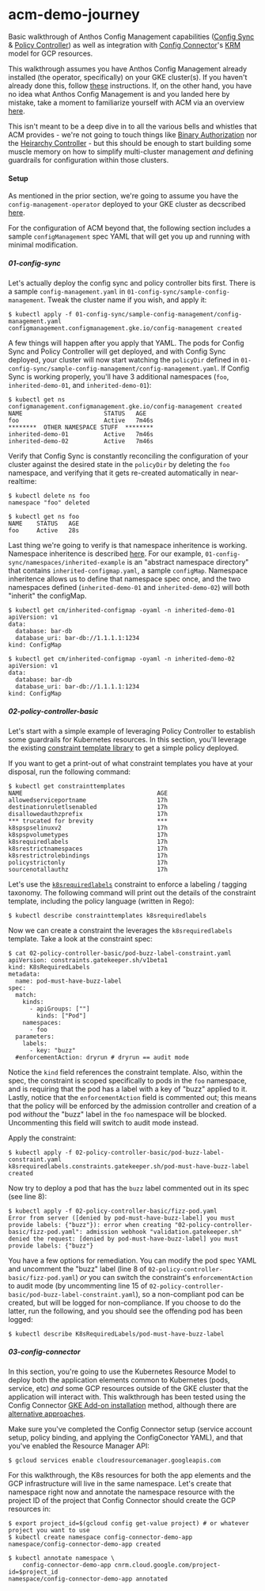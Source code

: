 # acm-demo-journey
Basic walkthrough of Anthos Config Management capabilities ([Config Sync](https://cloud.google.com/kubernetes-engine/docs/add-on/config-sync/overview) &amp; [Policy Controller](https://cloud.google.com/anthos-config-management/docs/concepts/policy-controller)) as well as integration with [Config Connector](https://cloud.google.com/config-connector/docs/overview)'s [KRM](https://github.com/kubernetes/community/blob/master/contributors/design-proposals/architecture/resource-management.md) model for GCP resources.

This walkthrough assumes you have Anthos Config Management already installed (the operator, specifically) on your GKE cluster(s). If you haven't already done this, follow [these](https://cloud.google.com/anthos-config-management/docs/how-to/installing) instructions. If, on the other hand, you have no idea what Anthos Config Management is and you landed here by mistake, take a moment to familiarize yourself with ACM  via an overview [here](https://cloud.google.com/anthos-config-management/docs/overview).

This isn't meant to be a deep dive in to all the various bells and whistles that ACM provides - we're not going to touch things like [Binary Authorization](https://cloud.google.com/binary-authorization/docs/overview) nor the [Heirarchy Controller](https://cloud.google.com/kubernetes-engine/docs/add-on/config-sync/concepts/hierarchy-controller) - but this should be enough to start building some muscle memory on how to simplify multi-cluster management *and* defining guardrails for configuration within those clusters. 

#### Setup

As mentioned in the prior section, we're going to assume you have the `config-management-operator` deployed to your GKE cluster as decscribed [here](https://cloud.google.com/anthos-config-management/docs/how-to/installing-config-sync#configuring-config-sync).

For the configuration of ACM beyond that, the following section includes a sample `configManagement` spec YAML that will get you up and running with minimal modification. 


##### 01-config-sync

Let's actually deploy the config sync and policy controller bits first. There is a sample `config-management.yaml` in `01-config-sync/sample-config-management`. Tweak the cluster name if you wish, and apply it:

```
$ kubectl apply -f 01-config-sync/sample-config-management/config-management.yaml
configmanagement.configmanagement.gke.io/config-management created
```

A few things will happen after you apply that YAML. The pods for Config Sync and Policy Controller will get deployed, and with Config Sync deployed, your cluster will now start watching the `policyDir` defined in `01-config-sync/sample-config-management/config-management.yaml`. If Config Sync is working properly, you'll have 3 additional namespaces (`foo`, `inherited-demo-01`, and `inherited-demo-01`):

```
$ kubectl get ns
configmanagement.configmanagement.gke.io/config-management created
NAME                       STATUS   AGE
foo                        Active   7m46s
********  OTHER NAMESPACE STUFF  ********
inherited-demo-01          Active   7m46s
inherited-demo-02          Active   7m46s
```

Verify that Config Sync is constantly reconciling the configuration of your cluster against the desired state in the `policyDir` by deleting the `foo` namespace, and verifying that it gets re-created automatically in near-realtime:

```
$ kubectl delete ns foo
namespace "foo" deleted

$ kubectl get ns foo
NAME    STATUS   AGE
foo     Active   28s
```

Last thing we're going to verify is that namespace inheritence is working. Namespace inheritence is described [here](https://cloud.google.com/kubernetes-engine/docs/add-on/config-sync/concepts/namespace-inheritance). For our example, `01-config-sync/namespaces/inherited-example` is an "abstract namespace directory" that contains `inherited-configmap.yaml`, a sample `configMap`. Namespace inheritence allows us to define that namespace spec once, and the two namespaces defined (`inherited-demo-01` and `inherited-demo-02`) will both "inherit" the configMap.

```
$ kubectl get cm/inherited-configmap -oyaml -n inherited-demo-01
apiVersion: v1
data:
  database: bar-db
  database_uri: bar-db://1.1.1.1:1234
kind: ConfigMap

$ kubectl get cm/inherited-configmap -oyaml -n inherited-demo-02
apiVersion: v1
data:
  database: bar-db
  database_uri: bar-db://1.1.1.1:1234
kind: ConfigMap
```

##### 02-policy-controller-basic

Let's start with a simple example of leveraging Policy Controller to establish some guardrails for Kubernetes resources. In this section, you'll leverage the existing [constraint template library](https://cloud.google.com/anthos-config-management/docs/reference/constraint-template-library) to get a simple policy deployed.


If you want to get a print-out of what constraint templates you have at your disposal, run the following command:

```
$ kubectl get constrainttemplates
NAME                                      AGE
allowedserviceportname                    17h
destinationruletlsenabled                 17h
disallowedauthzprefix                     17h
*** trucated for brevity                  ***
k8spspselinuxv2                           17h
k8spspvolumetypes                         17h
k8srequiredlabels                         17h
k8srestrictnamespaces                     17h
k8srestrictrolebindings                   17h
policystrictonly                          17h
sourcenotallauthz                         17h
```

Let's use the [`k8srequiredlabels`](https://cloud.google.com/anthos-config-management/docs/reference/constraint-template-library#k8srequiredlabels) constraint to enforce a labeling / tagging taxonomy. The following command will print out the details of the constraint template, including the policy language (written in Rego):

```
$ kubectl describe constrainttemplates k8srequiredlabels
```

Now we can create a constraint the leverages the `k8srequiredlabels` template. Take a look at the constraint spec:

```
$ cat 02-policy-controller-basic/pod-buzz-label-constraint.yaml 
apiVersion: constraints.gatekeeper.sh/v1beta1
kind: K8sRequiredLabels
metadata:
  name: pod-must-have-buzz-label
spec:
  match:
    kinds:
      - apiGroups: [""]
        kinds: ["Pod"]
    namespaces:
      - foo
  parameters:
    labels:
      - key: "buzz"
  #enforcementAction: dryrun # dryrun == audit mode
```

Notice the `kind` field references the constraint template. Also, within the spec, the constraint is scoped specifically to pods in the `foo` namespace, and is requiring that the pod has a label with a key of "buzz" applied to it. Lastly, notice that the `enforcementAction` field is commented out; this means that the policy will be enforced by the admission controller and creation of a pod *without* the "buzz" label in the `foo` namespace will be blocked. Uncommenting this field will switch to audit mode instead.

Apply the constraint:

```
$ kubectl apply -f 02-policy-controller-basic/pod-buzz-label-constraint.yaml 
k8srequiredlabels.constraints.gatekeeper.sh/pod-must-have-buzz-label created
```

Now try to deploy a pod that has the `buzz` label commented out in its spec (see line 8):

```
$ kubectl apply -f 02-policy-controller-basic/fizz-pod.yaml 
Error from server ([denied by pod-must-have-buzz-label] you must provide labels: {"buzz"}): error when creating "02-policy-controller-basic/fizz-pod.yaml": admission webhook "validation.gatekeeper.sh" denied the request: [denied by pod-must-have-buzz-label] you must provide labels: {"buzz"}
```

You have a few options for remediation. You can modify the pod spec YAML and uncomment the "buzz" label (line 8 of `02-policy-controller-basic/fizz-pod.yaml`) *or* you can switch the constraint's `enforcementAction` to audit mode (by uncommenting line 15 of `02-policy-controller-basic/pod-buzz-label-constraint.yaml`), so a non-compliant pod can be created, but will be logged for non-compliance. If you choose to do the latter, run the following, and you should see the offending pod has been logged: 

```
$ kubectl describe K8sRequiredLabels/pod-must-have-buzz-label
```

##### 03-config-connector

In this section, you're going to use the Kubernetes Resource Model to deploy both the application elements common to Kubernetes (pods, service, etc) *and* some GCP resources outside of the GKE cluster that the application will interact with. This walkthrough has been tested using the Config Connector [GKE Add-on installation](https://cloud.google.com/config-connector/docs/how-to/install-upgrade-uninstall) method, although there are [alternative approaches](https://cloud.google.com/config-connector/docs/how-to/advanced-install).

Make sure you've completed the Config Connector setup (service account setup, policy binding, and applying the ConfigConector YAML), and that you've enabled the Resource Manager API:

```
$ gcloud services enable cloudresourcemanager.googleapis.com
```

For this walkthrough, the K8s resources for both the app elements and the GCP infrastructure will live in the same namespace. Let's create that namespace right now and annotate the namespace resource with the project ID of the project that Config Connector should create the GCP resources in:

```
$ export project_id=$(gcloud config get-value project) # or whatever project you want to use 
$ kubectl create namespace config-connector-demo-app
namespace/config-connector-demo-app created

$ kubectl annotate namespace \
    config-connector-demo-app cnrm.cloud.google.com/project-id=$project_id
namespace/config-connector-demo-app annotated
```